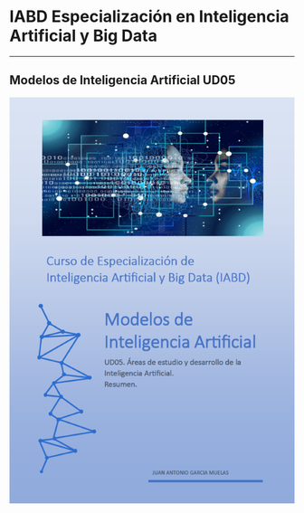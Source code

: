 # IABD Especialización en Inteligencia Artificial y Big Data
---
## Modelos de Inteligencia Artificial UD05

![Modelos de Inteligencia Artificial](./MIA05_Portada.png "Áreas de estudio y desarrollo de la Inteligencia Artificial") 
